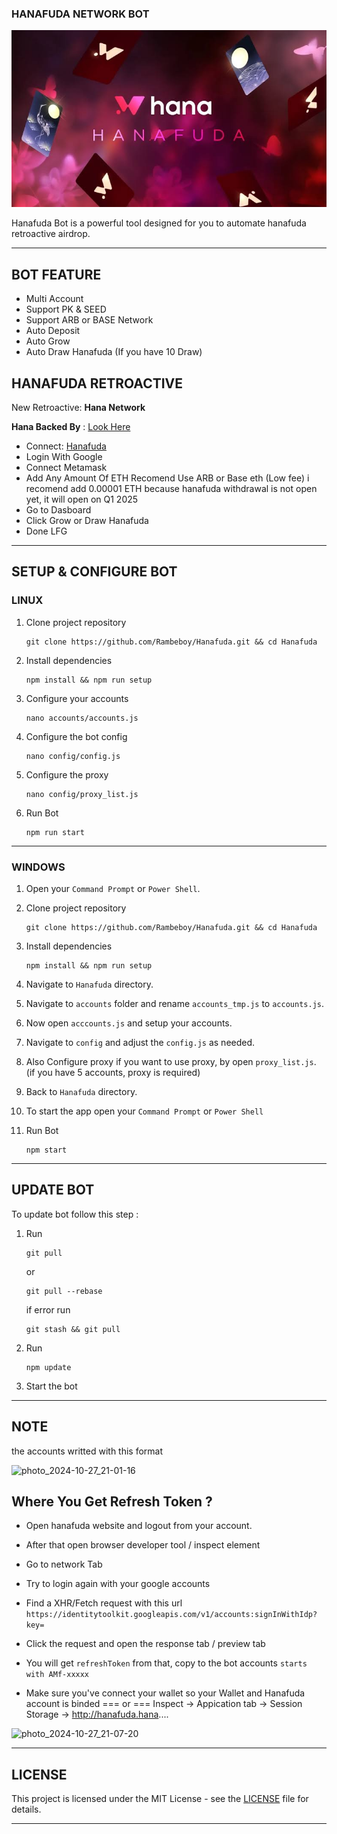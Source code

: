 ### HANAFUDA NETWORK BOT

![hana](assets/hana.jpeg)

Hanafuda Bot is a powerful tool designed for you to automate hanafuda retroactive airdrop.

---

## BOT FEATURE

- Multi Account 
- Support PK & SEED
- Support ARB or BASE Network
- Auto Deposit
- Auto Grow
- Auto Draw Hanafuda (If you have 10 Draw)


## HANAFUDA RETROACTIVE

New Retroactive: **Hana Network**

**Hana Backed By** : [Look Here](https://crypto-fundraising.info/projects/hana-network)

- Connect: [Hanafuda](https://hanafuda.hana.network/dashboard)
- Login With Google
- Connect Metamask 
- Add Any Amount Of ETH Recomend Use ARB or Base eth (Low fee) i recomend add 0.00001 ETH because hanafuda withdrawal is not open yet, it will open on Q1 2025
- Go to Dasboard 
- Click Grow or Draw Hanafuda
- Done LFG

---

## SETUP & CONFIGURE BOT

### LINUX

1. Clone project repository
   ```
   git clone https://github.com/Rambeboy/Hanafuda.git && cd Hanafuda
   ```
2. Install dependencies
   ```
   npm install && npm run setup
   ```
3. Configure your accounts
   ```
   nano accounts/accounts.js
   ```
4. Configure the bot config
   ```
   nano config/config.js
   ```
5. Configure the proxy
   ```
   nano config/proxy_list.js
   ```
6. Run Bot
   ```
   npm run start
   ```
   
---

### WINDOWS

1. Open your `Command Prompt` or `Power Shell`.

2. Clone project repository
   ```
   git clone https://github.com/Rambeboy/Hanafuda.git && cd Hanafuda
   ```

3. Install dependencies
   ```
   npm install && npm run setup
   ```

5. Navigate to `Hanafuda` directory. 

6. Navigate to `accounts` folder and rename `accounts_tmp.js` to `accounts.js`.

7. Now open `acccounts.js` and setup your accounts.

8. Navigate to `config` and adjust the `config.js` as needed.

9. Also Configure proxy if you want to use proxy, by open `proxy_list.js`. (if you have 5 accounts, proxy is required)

10. Back to `Hanafuda` directory.

11. To start the app open your `Command Prompt` or `Power Shell`

12. Run Bot
    ```
    npm start
    ```

---

## UPDATE BOT

To update bot follow this step :
1. Run
   ```
   git pull
   ```
   or
   ```
   git pull --rebase
   ```
   if error run
   ```
   git stash && git pull
   ```
2. Run
   ```
   npm update
   ```
2. Start the bot


---

## NOTE

the accounts writted with this format

![photo_2024-10-27_21-01-16](https://github.com/user-attachments/assets/dfeb964a-9c14-42e8-8ff5-6ccb35de0903)

## Where You Get Refresh Token ? 

- Open hanafuda website and logout from your account.

- After that open browser developer tool / inspect element

- Go to network Tab

- Try to login again with your google accounts

- Find a XHR/Fetch request with this url `https://identitytoolkit.googleapis.com/v1/accounts:signInWithIdp?key=`

- Click the request and open the response tab / preview tab

- You will get `refreshToken` from that, copy to the bot accounts
  ``` starts with AMf-xxxxx ```

- Make sure you've connect your wallet so your Wallet and Hanafuda account is binded
  === or ===
 Inspect -> Appication tab -> Session Storage -> http://hanafuda.hana....

![photo_2024-10-27_21-07-20](https://github.com/user-attachments/assets/2d66ace2-c330-4ee1-8829-8ecd37ffbafe)


---

## LICENSE

This project is licensed under the MIT License - see the [LICENSE](LICENSE) file for details.

---
